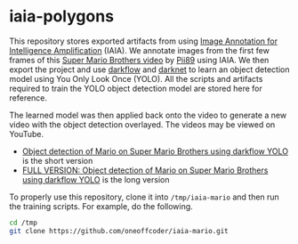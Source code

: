 # iaia-polygons

This repository stores exported artifacts from using [Image Annotation for Intelligence Amplification](http://iaia.oneoffcoder.com) (IAIA). 
We annotate images from the first few frames of this [Super Mario Brothers video](https://www.youtube.com/watch?v=rLl9XBg7wSs) by 
[Pii89](https://www.youtube.com/channel/UCfsEZNanT8pKishHomWNO9A) using IAIA. 
We then export the project and use [darkflow](https://github.com/thtrieu/darkflow) and [darknet](https://pjreddie.com/darknet/yolo/) 
to learn an object detection model using You Only Look Once (YOLO). 
All the scripts and artifacts required to train the YOLO object detection model are stored here for reference. 

The learned model was then applied back onto the video to generate a new video with the object detection overlayed.
The videos may be viewed on YouTube.

* [Object detection of Mario on Super Mario Brothers using darkflow YOLO](https://www.youtube.com/watch?v=QuEGGWgOwA4) is the short version
* [FULL VERSION: Object detection of Mario on Super Mario Brothers using darkflow YOLO](https://www.youtube.com/watch?v=A1sWgp013Ck&t=14s) is the long version

To properly use this repository, clone it into `/tmp/iaia-mario` and then run the training scripts. For example, do the following.

```bash
cd /tmp
git clone https://github.com/oneoffcoder/iaia-mario.git
```
